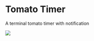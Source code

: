 # Tomato Timer

A terminal tomato timer with notification

![](https://user-images.githubusercontent.com/4012553/83226555-d7819380-a1b4-11ea-9300-752979fab240.gif)